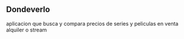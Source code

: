 ## Dondeverlo

aplicacion que busca y compara precios de series y peliculas en venta alquiler o stream
